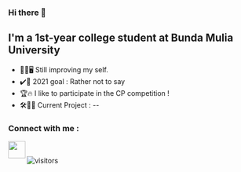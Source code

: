### Hi there 👋

## I'm a 1st-year college student at Bunda Mulia University
- 👦🏻🖥️ Still improving my self.
- ✔️🌈 2021 goal : Rather not to say
- 🏆🔥 I like to participate in the CP competition !
- 🛠👨‍💻 Current Project : --

### Connect with me : 
[<img align=left src="https://img.icons8.com/fluent/2x/instagram-new.png" width= 35px />][instagram]

<br />

![visitors](https://visitor-badge.glitch.me/badge?page_id=Lemonide12.visitor-badge)

[instagram]: https://www.instagram.com/kitbertlau

